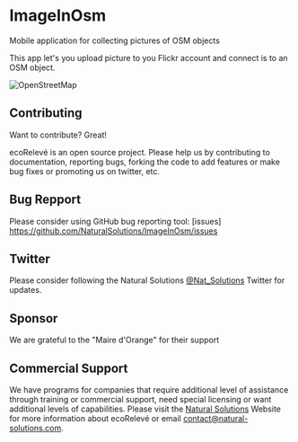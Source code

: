 ImageInOsm
==========

Mobile application for collecting pictures of OSM objects

This app let's you upload picture to you Flickr account and connect is to an OSM object.

![OpenStreetMap](http://blog.lambert.free.fr/images/openstreetmap.jpg)

Contributing
------------

Want to contribute? Great!

ecoRelevé is an open source project. Please help us by contributing to documentation, reporting bugs, forking the code to add features or make bug fixes or promoting us on twitter, etc.

Bug Repport
------------
Please consider using GitHub bug reporting tool: [issues] https://github.com/NaturalSolutions/ImageInOsm/issues

Twitter
------------
Please consider following the Natural Solutions [@Nat_Solutions](https://twitter.com/Nat_Solutions) Twitter  for updates.


Sponsor
------------

We are grateful to the "Maire d'Orange"  for their support

Commercial Support
------------

We have programs for companies that require additional level of assistance through training or commercial support, need special licensing or want additional levels of capabilities. Please visit the  [Natural Solutions](http://www.natural-solutions.eu/) Website for more information about ecoRelevé or email contact@natural-solutions.com.

